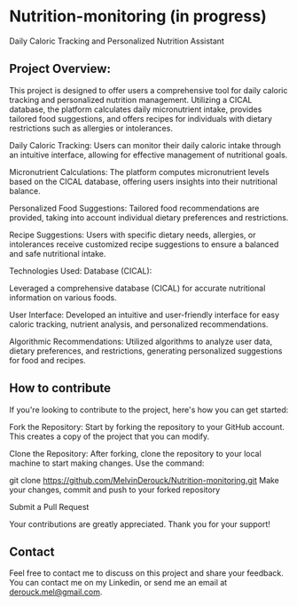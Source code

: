 # Nutrition-monitoring (in progress)
Daily Caloric Tracking and Personalized Nutrition Assistant

## Project Overview:
This project is designed to offer users a comprehensive tool for daily caloric tracking and personalized nutrition management. Utilizing a CICAL database, the platform calculates daily micronutrient intake, provides tailored food suggestions, and offers recipes for individuals with dietary restrictions such as allergies or intolerances.

Daily Caloric Tracking:
Users can monitor their daily caloric intake through an intuitive interface, allowing for effective management of nutritional goals.

Micronutrient Calculations:
The platform computes micronutrient levels based on the CICAL database, offering users insights into their nutritional balance.

Personalized Food Suggestions:
Tailored food recommendations are provided, taking into account individual dietary preferences and restrictions.

Recipe Suggestions:
Users with specific dietary needs, allergies, or intolerances receive customized recipe suggestions to ensure a balanced and safe nutritional intake.

Technologies Used:
Database (CICAL):

Leveraged a comprehensive database (CICAL) for accurate nutritional information on various foods.

User Interface:
Developed an intuitive and user-friendly interface for easy caloric tracking, nutrient analysis, and personalized recommendations.

Algorithmic Recommendations:
Utilized algorithms to analyze user data, dietary preferences, and restrictions, generating personalized suggestions for food and recipes.

## How to contribute
If you're looking to contribute to the project, here's how you can get started:

Fork the Repository: Start by forking the repository to your GitHub account. This creates a copy of the project that you can modify.

Clone the Repository: After forking, clone the repository to your local machine to start making changes. Use the command:

git clone https://github.com/MelvinDerouck/Nutrition-monitoring.git
Make your changes, commit and push to your forked repository

Submit a Pull Request

Your contributions are greatly appreciated. Thank you for your support!

## Contact
Feel free to contact me to discuss on this project and share your feedback.
You can contact me on my Linkedin, or send me an email at derouck.mel@gmail.com.
